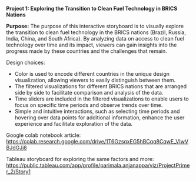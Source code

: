 **Project 1: Exploring the Transition to Clean Fuel Technology in BRICS Nations**

**Purpose:**
The purpose of this interactive storyboard is to visually explore the transition to clean fuel technology in the BRICS nations (Brazil, Russia, India, China, and South Africa). By analyzing data on access to clean fuel technology over time and its impact, viewers can gain insights into the progress made by these countries and the challenges that remain.

Design choices:
- Color is used to encode different countries in the unique design visualization, allowing viewers to easily distinguish between them.
- The filtered visualizations for different BRICS nations that are arranged side by side to facilitate comparison and analysis of the data.
- Time sliders are included in the filtered visualizations to enable users to focus on specific time periods and observe trends over time.
- Simple and intuitive interactions, such as selecting time periods and hovering over data points for additional information, enhance the user experience and facilitate exploration of the data.

Google colab notebook article:
https://colab.research.google.com/drive/1T6GzsqxEG5hBCqq8CqwE_VIwVBJdGJj8

Tableau storyboard for exploring the same factors and more:
https://public.tableau.com/app/profile/parimala.anjanappa/viz/ProjectPrimer_2/Story1
